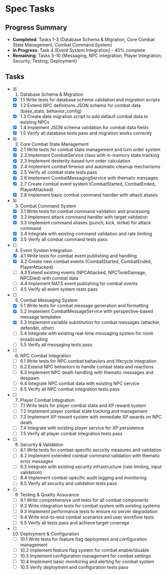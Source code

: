 # Spec Tasks

## Progress Summary

- **Completed**: Tasks 1-3 (Database Schema & Migration, Core Combat State Management, Combat Command System)
- **In Progress**: Task 4 (Event System Integration) - 40% complete
- **Remaining**: Tasks 5-10 (Messaging, NPC Integration, Player Integration, Security, Testing, Deployment)

## Tasks

- [x] 1. Database Schema & Migration
  - [x] 1.1 Write tests for database schema validation and migration scripts
  - [x] 1.2 Extend NPC definitions JSON schema for combat data (base_stats, behavior_config)
  - [x] 1.3 Create data migration script to add default combat data to existing NPCs
  - [x] 1.4 Implement JSON schema validation for combat data fields
  - [x] 1.5 Verify all database tests pass and migration works correctly

- [x] 2. Core Combat State Management
  - [x] 2.1 Write tests for combat state management and turn order system
  - [x] 2.2 Implement CombatService class with in-memory state tracking
  - [x] 2.3 Implement dexterity-based turn order calculation
  - [x] 2.4 Implement combat timeout and automatic cleanup mechanisms
  - [x] 2.5 Verify all combat state tests pass
  - [x] 2.6 Implement CombatMessagingService with thematic messages
  - [x] 2.7 Create combat event system (CombatStarted, CombatEnded, PlayerAttacked)
  - [x] 2.8 Implement basic combat command handler with attack aliases

- [x] 3. Combat Command System
  - [x] 3.1 Write tests for combat command validation and processing
  - [x] 3.2 Implement attack command handler with target validation
  - [x] 3.3 Implement command aliases (punch, kick, strike) for attack command
  - [x] 3.4 Integrate with existing command validation and rate limiting
  - [x] 3.5 Verify all combat command tests pass

- [ ] 4. Event System Integration
  - [x] 4.1 Write tests for combat event publishing and handling
  - [x] 4.2 Create new combat events (CombatStarted, CombatEnded, PlayerAttacked)
  - [ ] 4.3 Extend existing events (NPCAttacked, NPCTookDamage, NPCDied) with combat data
  - [ ] 4.4 Implement NATS event publishing for combat events
  - [ ] 4.5 Verify all event system tests pass

- [ ] 5. Combat Messaging System
  - [x] 5.1 Write tests for combat message generation and formatting
  - [x] 5.2 Implement CombatMessageService with perspective-based message templates
  - [x] 5.3 Implement variable substitution for combat messages (attacker, defender, other)
  - [ ] 5.4 Integrate with existing real-time messaging system for room broadcasting
  - [ ] 5.5 Verify all messaging tests pass

- [ ] 6. NPC Combat Integration
  - [ ] 6.1 Write tests for NPC combat behaviors and lifecycle integration
  - [ ] 6.2 Extend NPC behaviors to handle combat state and reactions
  - [ ] 6.3 Implement NPC death handling with thematic messages and despawn
  - [ ] 6.4 Integrate NPC combat data with existing NPC service
  - [ ] 6.5 Verify all NPC combat integration tests pass

- [ ] 7. Player Combat Integration
  - [ ] 7.1 Write tests for player combat state and XP reward system
  - [ ] 7.2 Implement player combat state tracking and management
  - [ ] 7.3 Implement XP reward system with immediate XP awards on NPC death
  - [ ] 7.4 Integrate with existing player service for XP persistence
  - [ ] 7.5 Verify all player combat integration tests pass

- [ ] 8. Security & Validation
  - [ ] 8.1 Write tests for combat-specific security measures and validation
  - [ ] 8.2 Implement extended combat command validation with thematic error messages
  - [ ] 8.3 Integrate with existing security infrastructure (rate limiting, input validation)
  - [ ] 8.4 Implement combat-specific audit logging and monitoring
  - [ ] 8.5 Verify all security and validation tests pass

- [ ] 9. Testing & Quality Assurance
  - [ ] 9.1 Write comprehensive unit tests for all combat components
  - [ ] 9.2 Write integration tests for combat system with existing systems
  - [ ] 9.3 Implement performance tests to ensure no server degradation
  - [ ] 9.4 Write end-to-end combat scenarios and user workflow tests
  - [ ] 9.5 Verify all tests pass and achieve target coverage

- [ ] 10. Deployment & Configuration
  - [ ] 10.1 Write tests for feature flag deployment and configuration management
  - [ ] 10.2 Implement feature flag system for combat enable/disable
  - [ ] 10.3 Implement configuration management for combat settings
  - [ ] 10.4 Implement basic monitoring and alerting for combat system
  - [ ] 10.5 Verify deployment and configuration tests pass
